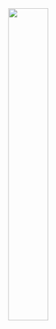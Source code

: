 <div><img style="height: auto; width: 40%; display: flex; flex-direction: row;" class="img" src="https://github-readme-stats.vercel.app/api?username=shadyo6&show_icons=true&theme=onedark&hide=stars,issues" /></div>

